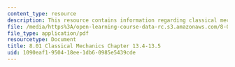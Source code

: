 ```yaml
---
content_type: resource
description: This resource contains information regarding classical mechanics.
file: /media/https%3A/open-learning-course-data-rc.s3.amazonaws.com/8-01sc-classical-mechanics-fall-2016/1090eaf1950418ee1db60985e5439cde_MIT8_01F16_chapter13.4_13.5.pdf
file_type: application/pdf
resourcetype: Document
title: 8.01 Classical Mechanics Chapter 13.4-13.5
uid: 1090eaf1-9504-18ee-1db6-0985e5439cde
---
```

